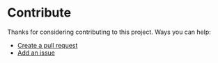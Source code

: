 # Contribute

Thanks for considering contributing to this project. Ways you can help:

  - [Create a pull
    request](https://help.github.com/articles/creating-a-pull-request)
  - [Add an issue](https://github.com/braintree/braintree-types/issues)
